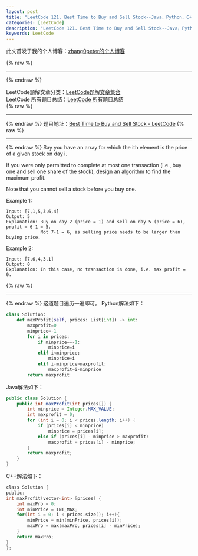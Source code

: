 ```yaml
---
layout: post
title: "LeetCode 121. Best Time to Buy and Sell Stock--Java，Python，C++解法"
categories: [LeetCode]
description: "LeetCode 121. Best Time to Buy and Sell Stock--Java，Python，C++解法"
keywords: LeetCode
---
```


此文首发于我的个人博客：[zhang0peter的个人博客](https://zhang0peter.com)         

{% raw %}
***          
{% endraw %}




LeetCode题解文章分类：[LeetCode题解文章集合](https://zhang0peter.com/categories/#LeetCode)               
LeetCode 所有题目总结：[LeetCode 所有题目总结](https://zhang0peter.blog.csdn.net/article/details/100055202)                                  
{% raw %}
***          
{% endraw %}
题目地址：[Best Time to Buy and Sell Stock - LeetCode](https://leetcode.com/problems/best-time-to-buy-and-sell-stock/)
{% raw %}
***          
{% endraw %}
Say you have an array for which the ith element is the price of a given stock on day i.

If you were only permitted to complete at most one transaction (i.e., buy one and sell one share of the stock), design an algorithm to find the maximum profit.

Note that you cannot sell a stock before you buy one.

Example 1:
```
Input: [7,1,5,3,6,4]
Output: 5
Explanation: Buy on day 2 (price = 1) and sell on day 5 (price = 6), profit = 6-1 = 5.
             Not 7-1 = 6, as selling price needs to be larger than buying price.
```
Example 2:
```
Input: [7,6,4,3,1]
Output: 0
Explanation: In this case, no transaction is done, i.e. max profit = 0.
```
{% raw %}
***          
{% endraw %}
这道题目遍历一遍即可。
Python解法如下：
```python
class Solution:
    def maxProfit(self, prices: List[int]) -> int:
        maxprofit=0
        minprice=-1
        for i in prices:
            if minprice==-1:
                minprice=i
            elif i<minprice:
                minprice=i
            elif i-minprice>maxprofit:
                maxprofit=i-minprice
        return maxprofit
```
Java解法如下：
```java
public class Solution {
    public int maxProfit(int prices[]) {
        int minprice = Integer.MAX_VALUE;
        int maxprofit = 0;
        for (int i = 0; i < prices.length; i++) {
            if (prices[i] < minprice)
                minprice = prices[i];
            else if (prices[i] - minprice > maxprofit)
                maxprofit = prices[i] - minprice;
        }
        return maxprofit;
    }
}
```
C++解法如下：
```c
class Solution {
public:
int maxProfit(vector<int> &prices) {
    int maxPro = 0;
    int minPrice = INT_MAX;
    for(int i = 0; i < prices.size(); i++){
        minPrice = min(minPrice, prices[i]);
        maxPro = max(maxPro, prices[i] - minPrice);
    }
    return maxPro;
}
};
```
